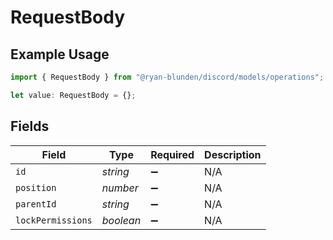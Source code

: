 # RequestBody

## Example Usage

```typescript
import { RequestBody } from "@ryan-blunden/discord/models/operations";

let value: RequestBody = {};
```

## Fields

| Field              | Type               | Required           | Description        |
| ------------------ | ------------------ | ------------------ | ------------------ |
| `id`               | *string*           | :heavy_minus_sign: | N/A                |
| `position`         | *number*           | :heavy_minus_sign: | N/A                |
| `parentId`         | *string*           | :heavy_minus_sign: | N/A                |
| `lockPermissions`  | *boolean*          | :heavy_minus_sign: | N/A                |